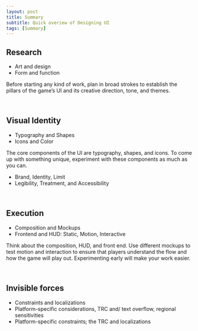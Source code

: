 ```yaml
---
layout: post
title: Summary
subtitle: Quick overiew of Designing UI
tags: [Summary]
---
```


## Research

- Art and design
- Form and function

Before starting any kind of work, plan in broad strokes to establish the pillars of the game’s UI and its creative direction, tone, and themes.

<br>

## Visual Identity

- Typography and Shapes
- Icons and Color

The core components of the UI are typography, shapes, and icons. To come up with something unique, experiment with these components as much as you can.

- Brand, Identity, Limit
- Legibility, Treatment, and Accessibility

<br>

## Execution

- Composition and Mockups
- Frontend and HUD: Static, Motion, Interactive

Think about the composition, HUD, and front end. Use different mockups to test motion and interaction to ensure that players understand the flow and how the game will play out. Experimenting early will make your work easier.

<br>

## Invisible forces

- Constraints and localizations
- Platform-specific considerations, TRC and/ text overflow, regional sensitivities
- Platform-specific constraints; the TRC and localizations

<br>